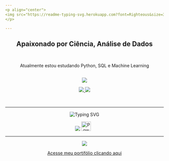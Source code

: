 ```yaml
---
<p align="center">
<img src="https://readme-typing-svg.herokuapp.com?font=Righteous&size=35&duration=1000&pause=2000&color=0B41BD&center=true&vCenter=true&random=false&width=500&height=70&lines=Ol%C3%A1%F0%9F%91%8B;Me+chamo+Pedro+Xavier" />
</p>

---
```

<h2 align="center">Apaixonado por Ciência, Análise de Dados</h2>
<br>

<p align="center"> 
 Atualmente estou estudando Python, SQL e Machine Learning
</p>

##

<p align="center">
<img src="https://readme-typing-svg.herokuapp.com?font=Righteous&size=32&duration=4000&pause=2000&color=710E8A&center=true&vCenter=true&repeat=false&random=false&width=800&height=70&lines=Voc%C3%AA+pode+me+achar+clicando+em+um+dos+dois+abaixo" />
</p>

<p align="center">
  <a href="https://linkedin.com/in/pedrohenriquereisxavier">
    <img src="https://skillicons.dev/icons?i=linkedin" />
  </a>
  
  <a href="mailto:pedrohenriquereisxavier@gmail.com">
    <img src="https://skillicons.dev/icons?i=gmail" />
  </a>
  
</p>

<br>

---

<p align="center">
<img src="https://readme-typing-svg.herokuapp.com?font=Righteous&size=25&duration=4000&pause=2000&color=0B41BD&center=true&vCenter=true&repeat=false&random=false&width=500&height=70&lines=%F0%9F%A7%B0Minhas+ferramentas+e+linguagens%F0%9F%A7%B0" alt="Typing SVG"" />
</p>
<div align="center">
  <img src="https://skillicons.dev/icons?i=github,git,figma,py,mysql,vscode" />
  <img alt="Powerbi" width="30px" style="padding-right:10px;" src="https://raw.githubusercontent.com/microsoft/PowerBI-Icons/main/SVG/Power-BI.svg"/>
</div>


---
<p align="center">
<img src="https://readme-typing-svg.herokuapp.com?font=Righteous&size=28&duration=4000&pause=2000&color=550B68&center=true&vCenter=true&random=false&width=500&height=70&lines=%F0%9F%93%8AAlguns+de+meus+projetos%F0%9F%93%8A" />
</p>

<p align="center">
<a href="https://pedrohenriquereisx.wixstudio.io/myportfolio"> Acesse meu portifólio clicando aqui </a>
</p>


